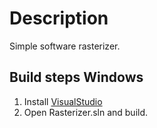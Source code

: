 # Description

Simple software rasterizer.

## Build steps Windows

1. Install [VisualStudio](https://visualstudio.microsoft.com/downloads/)
1. Open Rasterizer.sln and build.
